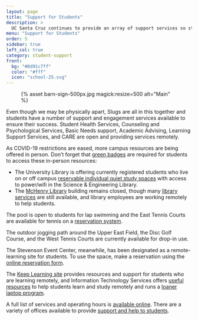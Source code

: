 ```yaml
---
layout: page
title: "Support for Students"
description: >
  UC Santa Cruz continues to provide an array of support services so students—on campus or remote—can continue to thrive both personally and academically during this uncertain time.
menu: "Support for Students"
order: 5
sidebar: true
left_col: true
category: student-support
front:
  bg: "#8d91c7ff"
  color: "#fff"
  icon: "school-25.svg"
---
```


<figure class="inline-image right">
{% asset barn-sign-500px.jpg magick:resize=500 alt="Main" %}</figure>

Even though we may be physically apart, Slugs are all in this together and students have a number of support and engagement services available to ensure their success. Student Health Services, Counseling and Psychological Services, Basic Needs support, Academic Advising, Learning Support Services, and CARE are open and providing services remotely. 

As COVID-19 restrictions are eased, more campus resources are being offered in person. Don’t forget that [green badges](https://healthcenter.ucsc.edu/services/covid-19/covid19-students.html) are required for students to access these in-person resources:

* The University Library is offering currently registered students who live on or off campus [reservable individual quiet study spaces](https://news.ucsc.edu/2021/02/reserve-study-space.html) with access to power/wifi in the Science & Engineering Library.
* The [McHenry Library](https://library.ucsc.edu/) building remains closed, though many [library services](https://guides.library.ucsc.edu/remote-access) are still available, and library employees are working remotely to help students.

The pool is open to students for lap swimming and the East Tennis Courts are available for tennis on a [reservation system](https://campusrec.ucsc.edu/Program/GetProducts?classification=26e7654b-b3c6-45de-ac5e-967a7ade45c3). 

The outdoor jogging path around the Upper East Field, the Disc Golf Course, and the West Tennis Courts are currently available for drop-in use. 

The Stevenson Event Center, meanwhile, has been designated as a remote-learning site for students. To use the space, make a reservation using the [online reservation form](https://ucscsec.youcanbook.me).

The [Keep Learning site](https://keeplearning.ucsc.edu) provides resources and support for students who are learning remotely, and Information Technology Services offers [useful resources](https://its.ucsc.edu/covid-19/students-remotely.html) to help students learn and study remotely and runs a [loaner laptop program](https://its.ucsc.edu/covid-19/students-remotely.html#loaner).

A full list of services and operating hours is [available online](/support-for-students/campus-services). There are a variety of offices available to provide [support and help to students](/support-for-students/resources). 

